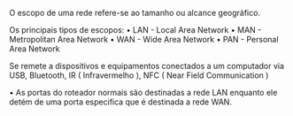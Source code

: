 O escopo de uma rede refere-se ao tamanho ou alcance geográfico.

Os principais tipos de escopos:
• LAN - Local Area Network
• MAN - Metropolitan Area Network
• WAN - Wide Area Network
• PAN - Personal Area Network

Se remete a dispositivos e equipamentos conectados a um computador via USB, Bluetooth, IR ( Infravermelho ), NFC ( Near Field Communication )

• As portas do roteador normais são destinadas a rede LAN enquanto ele detém de uma porta especifica que é destinada a rede WAN.

